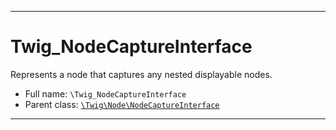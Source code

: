 ***

# Twig_NodeCaptureInterface

Represents a node that captures any nested displayable nodes.

* Full name: `\Twig_NodeCaptureInterface`
* Parent class: [`\Twig\Node\NodeCaptureInterface`](./Twig/Node/NodeCaptureInterface.md)

***

